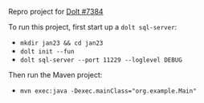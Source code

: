 Repro project for [Dolt #7384](https://github.com/dolthub/dolt/issues/7384)

To run this project, first start up a `dolt sql-server`:
- `mkdir jan23 && cd jan23`
- `dolt init --fun`
- `dolt sql-server --port 11229 --loglevel DEBUG`

Then run the Maven project:
- `mvn exec:java -Dexec.mainClass="org.example.Main"`

